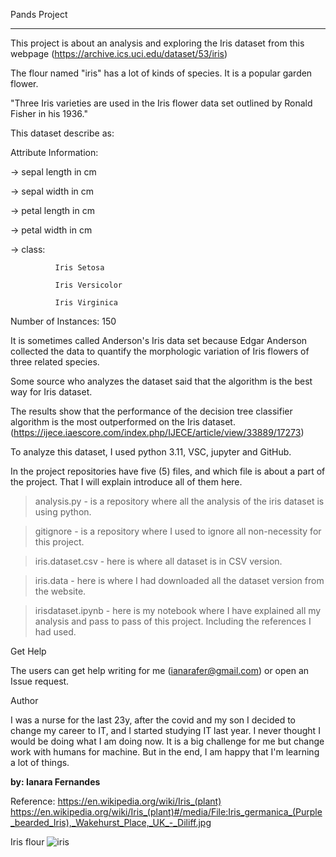 Pands Project 
*** 

 
This project is about an analysis and exploring the Iris dataset from this webpage (https://archive.ics.uci.edu/dataset/53/iris)  

 
The flour named "iris" has a lot of kinds of species. It is a popular garden flower. 

"Three Iris varieties are used in the Iris flower data set outlined by Ronald Fisher in his 1936." 

This dataset describe as: 

Attribute Information: 

   -> sepal length in cm 

   -> sepal width in cm 

   -> petal length in cm 

   -> petal width in cm 

   -> class:  

              Iris Setosa 

              Iris Versicolor 

              Iris Virginica 

 

Number of Instances: 150  

 
It is sometimes called Anderson's Iris data set because Edgar Anderson collected the data to quantify the morphologic variation of Iris flowers of three related species. 

Some source who analyzes the dataset said that the algorithm is the best way for Iris dataset.  

The results show that the performance of the decision tree classifier algorithm is the most outperformed on the Iris dataset. (https://ijece.iaescore.com/index.php/IJECE/article/view/33889/17273)  

To analyze this dataset, I used python 3.11, VSC, jupyter and GitHub. 

In the project repositories have five (5) files, and which file is about a part of the project. That I will explain introduce all of them here. 

>analysis.py - is a repository where all the analysis of the iris dataset is using python. 

>gitignore - is a repository where I used to ignore all non-necessity for this project. 

>iris.dataset.csv - here is where all dataset is in CSV version. 

>iris.data - here is where I had downloaded all the dataset version from the website. 

>irisdataset.ipynb - here is my notebook where I have explained all my analysis and pass to pass of this project. Including the references I had used.  

Get Help  

The users can get help writing for me (ianarafer@gmail.com) or open an Issue request.   

Author  

I was a nurse for the last 23y, after the covid and my son I decided to change my career to IT, and I started studying IT last year. I never thought I would be doing what I am doing now. It is a big challenge for me but change work with humans for machine. But in the end, I am happy that I'm learning a lot of things.  

**by: Ianara Fernandes** 

Reference:
https://en.wikipedia.org/wiki/Iris_(plant)
https://en.wikipedia.org/wiki/Iris_(plant)#/media/File:Iris_germanica_(Purple_bearded_Iris),_Wakehurst_Place,_UK_-_Diliff.jpg



Iris flour
![iris](https://blog.plantei.com.br/wp-content/uploads/2017/05/iris-431642_960_720.jpg)
